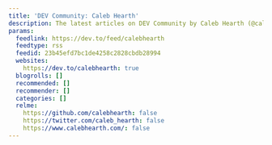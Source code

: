 ```yaml
---
title: 'DEV Community: Caleb Hearth'
description: The latest articles on DEV Community by Caleb Hearth (@calebhearth).
params:
  feedlink: https://dev.to/feed/calebhearth
  feedtype: rss
  feedid: 23b45efd7bc1de4258c2828cbdb28994
  websites:
    https://dev.to/calebhearth: true
  blogrolls: []
  recommended: []
  recommender: []
  categories: []
  relme:
    https://github.com/calebhearth: false
    https://twitter.com/caleb_hearth: false
    https://www.calebhearth.com/: false
---
```

